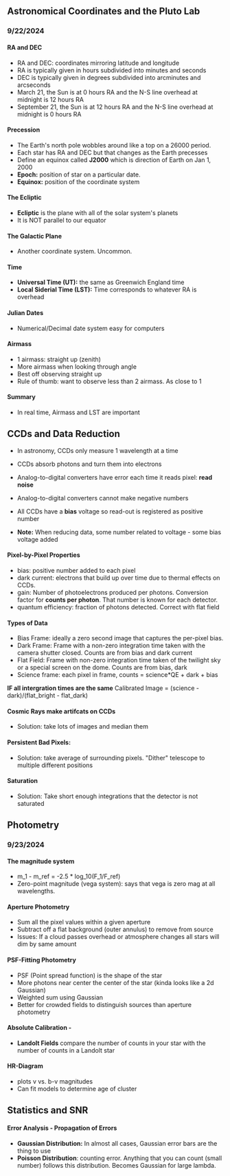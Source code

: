 ## Astronomical Coordinates and the Pluto Lab
### 9/22/2024

#### RA and DEC
- RA and DEC: coordinates mirroring latitude and longitude
- RA is typically given in hours subdivided into minutes and seconds
- DEC is typically given in degrees subdivided into arcminutes and arcseconds
- March 21, the Sun is at 0 hours RA  and the N-S line overhead at midnight is 12 hours RA
- September 21, the Sun is at 12 hours RA  and the N-S line overhead at midnight is 0 hours RA

#### Precession
- The Earth's north pole wobbles around like a top on a 26000 period. 
- Each star has RA and DEC but that changes as the Earth precesses
- Define an equinox called __J2000__ which is direction of Earth on Jan 1, 2000
- __Epoch:__ position of star on a particular date.
- __Equinox:__ position of the coordinate system

#### The Ecliptic
- __Ecliptic__ is the plane with all of the solar system's planets
- It is NOT parallel to our equator 

#### The Galactic Plane
- Another coordinate system. Uncommon. 

#### Time
- __Universal Time (UT):__ the same as Greenwich England time
- __Local Siderial Time (LST):__ Time corresponds to whatever RA is overhead


#### Julian Dates
- Numerical/Decimal date system easy for computers

#### Airmass
- 1 airmass: straight up (zenith)
- More airmass when looking through angle 
- Best off observing straight up 
- Rule of thumb: want to observe less than 2 airmass. As close to 1

#### Summary
- In real time, Airmass and LST are important

## CCDs and Data Reduction
- In astronomy, CCDs only measure 1 wavelength at a time
- CCDs absorb photons and turn them into electrons
- Analog-to-digital converters have error each time it reads pixel: __read noise__
- Analog-to-digital converters cannot make negative numbers
- All CCDs have a __bias__ voltage so read-out is registered as positive number

- __Note:__ When reducing data, some number related to voltage - some bias voltage added 

#### Pixel-by-Pixel Properties
- bias: positive number added to each pixel
- dark current: electrons that build up over time due to thermal effects on CCDs.
- gain: Number of photoelectrons produced per photons. Conversion factor for __counts per photon__. That number is known for each detector. 
- quantum efficiency: fraction of photons detected. Correct with flat field

#### Types of Data
- Bias Frame: ideally a zero second image that captures the per-pixel bias. 
- Dark Frame: Frame with a non-zero integration time taken with the camera shutter closed. Counts are from bias and dark current
- Flat Field: Frame with non-zero integration time taken of the twilight sky or a special screen on the dome. Counts are from bias, dark 
- Science frame: each pixel in frame, counts = science*QE + dark + bias

__IF all intergration times are the same__ 
Calibrated Image = (science - dark)/(flat_bright - flat_dark)

#### Cosmic Rays make artifcats on CCDs
- Solution: take lots of images and median them 

#### Persistent Bad Pixels:
- Solution: take average of surrounding pixels. "Dither" telescope to multiple different positions

#### Saturation
- Solution: Take short enough integrations that the detector is not saturated

## Photometry
### 9/23/2024

#### The magnitude system 
 - m_1 - m_ref = -2.5 * log_10(F_1/F_ref)
 - Zero-point magnitude (vega system): says that vega is zero mag at all wavelengths. 

#### Aperture Photometry
- Sum all the pixel values within a given aperture 
- Subtract off a flat background (outer annulus) to remove from source
- Issues: If a cloud passes overhead or atmosphere changes all stars will dim by same amount

#### PSF-Fitting Photometry
- PSF (Point spread function) is the shape of the star 
- More photons near center the center of the star (kinda looks like a 2d Gaussian)
- Weighted sum using Gaussian
- Better for crowded fields to distinguish sources than aperture photometry

#### Absolute Calibration - 
- __Landolt Fields__ compare the number of counts in your star with the number of counts in a Landolt star

#### HR-Diagram
- plots v vs. b-v magnitudes
- Can fit models to determine age of cluster

## Statistics and SNR 

#### Error Analysis - Propagation of Errors 
- __Gaussian Distribution:__ In almost all cases, Gaussian error bars are the thing to use 
- __Poisson Distribution__: counting error. Anything that you can count (small number) follows this distribution. Becomes Gaussian for large lambda.

